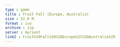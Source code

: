```yaml
---
type : game
title : Fruit Fall (Europe, Australia)
size : 32.0 M
format : iso
archive : zip
server : myrient
link2 : Fruit%20Fall%20%28Europe%2C%20Australia%29
---
```

